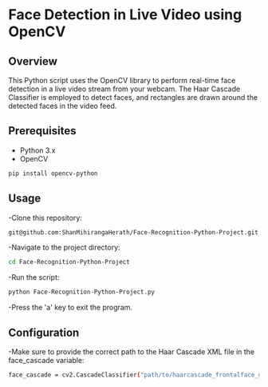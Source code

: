# Face Detection in Live Video using OpenCV

## Overview

This Python script uses the OpenCV library to perform real-time face detection in a live video stream from your webcam. The Haar Cascade Classifier is employed to detect faces, and rectangles are drawn around the detected faces in the video feed.

## Prerequisites

- Python 3.x
- OpenCV

```bash
pip install opencv-python
```

## Usage

-Clone this repository:
```bash
git@github.com:ShanMihirangaHerath/Face-Recognition-Python-Project.git
```
-Navigate to the project directory:
```bash
cd Face-Recognition-Python-Project
```
-Run the script:
```bash
python Face-Recognition-Python-Project.py
```
-Press the 'a' key to exit the program.

## Configuration
-Make sure to provide the correct path to the Haar Cascade XML file in the face_cascade variable:
```bash
face_cascade = cv2.CascadeClassifier("path/to/haarcascade_frontalface_default.xml")
```
